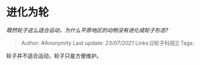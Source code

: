 # 进化为轮
*既然轮子这么适合运动，为什么平原地区的动物没有进化成轮子形态?*

> Author: #Anonymity
> Last update: *23/07/2021* 
> Links:[[轮子科技]]
> Tags:   

 
轮子并不适合运动，轮子只是方便维护。



